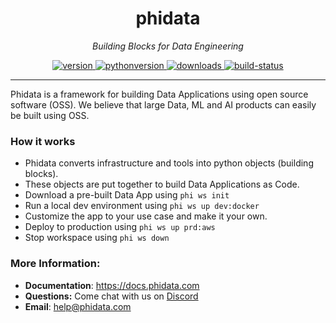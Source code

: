 <h1 align="center">
  phidata
</h1>
<p align="center">
    <em>Building Blocks for Data Engineering</em>
</p>

<p align="center">
<a href="https://python.org/pypi/phidata" target="_blank">
    <img src="https://img.shields.io/pypi/v/phidata?color=blue&label=version" alt="version">
</a>
<a href="https://github.com/phidatahq/phidata" target="_blank">
    <img src="https://img.shields.io/badge/python->=3.7-blue" alt="pythonversion">
</a>
<a href="https://github.com/phidatahq/phidata" target="_blank">
    <img src="https://pepy.tech/badge/phidata" alt="downloads">
</a>
<a href="https://github.com/phidatahq/phidata/actions/workflows/build.yml" target="_blank">
    <img src="https://github.com/phidatahq/phidata/actions/workflows/build.yml/badge.svg" alt="build-status">
</a>

[//]: # (<a href="https://github.com/phidatahq/phidata/actions/workflows/test.yml" target="_blank">)

[//]: # (    <img src="https://github.com/phidatahq/phidata/actions/workflows/test.yml/badge.svg" alt="test-status">)

[//]: # (</a>)

</p>

---

Phidata is a framework for building Data Applications using open source software (OSS). We believe that large Data, ML and AI products can easily be built using OSS.

### How it works

- Phidata converts infrastructure and tools into python objects (building blocks).
- These objects are put together to build Data Applications as Code.
- Download a pre-built Data App using `phi ws init`
- Run a local dev environment using `phi ws up dev:docker`
- Customize the app to your use case and make it your own.
- Deploy to production using `phi ws up prd:aws`
- Stop workspace using `phi ws down`

### More Information:

- **Documentation**: <a href="https://docs.phidata.com" target="_blank">https://docs.phidata.com</a>
- **Questions:** Come chat with us on <a href="https://discord.gg/4MtYHHrgA8" target="_blank">Discord</a>
- **Email**: <a href="mailto:help@phidata.com" target="_blank">help@phidata.com</a>
